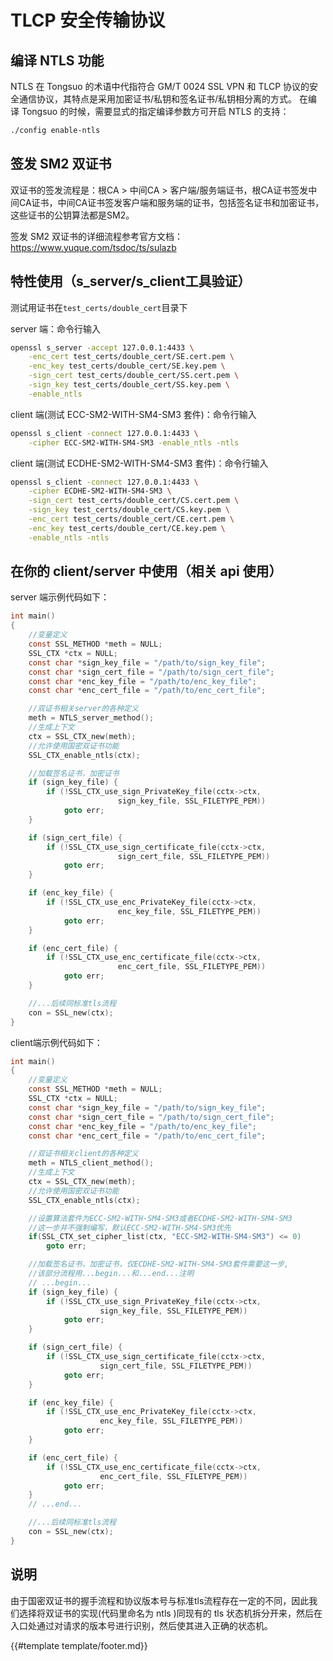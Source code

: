 # TLCP 安全传输协议

## 编译 NTLS 功能

NTLS 在 Tongsuo 的术语中代指符合 GM/T 0024 SSL VPN 和 TLCP 协议的安全通信协议，其特点是采用加密证书/私钥和签名证书/私钥相分离的方式。
在编译 Tongsuo 的时候，需要显式的指定编译参数方可开启 NTLS 的支持：

```sh
./config enable-ntls
```

## 签发 SM2 双证书

双证书的签发流程是：根CA > 中间CA > 客户端/服务端证书，根CA证书签发中间CA证书，中间CA证书签发客户端和服务端的证书，包括签名证书和加密证书，这些证书的公钥算法都是SM2。

签发 SM2 双证书的详细流程参考官方文档：<https://www.yuque.com/tsdoc/ts/sulazb>

## 特性使用（s_server/s_client工具验证）

测试用证书在`test_certs/double_cert`目录下

server 端：命令行输入

```sh
openssl s_server -accept 127.0.0.1:4433 \
    -enc_cert test_certs/double_cert/SE.cert.pem \
    -enc_key test_certs/double_cert/SE.key.pem \
    -sign_cert test_certs/double_cert/SS.cert.pem \
    -sign_key test_certs/double_cert/SS.key.pem \
    -enable_ntls
```

client 端(测试 ECC-SM2-WITH-SM4-SM3 套件)：命令行输入

```sh
openssl s_client -connect 127.0.0.1:4433 \
    -cipher ECC-SM2-WITH-SM4-SM3 -enable_ntls -ntls
```

client 端(测试 ECDHE-SM2-WITH-SM4-SM3 套件)：命令行输入

```sh
openssl s_client -connect 127.0.0.1:4433 \
    -cipher ECDHE-SM2-WITH-SM4-SM3 \
    -sign_cert test_certs/double_cert/CS.cert.pem \
    -sign_key test_certs/double_cert/CS.key.pem \
    -enc_cert test_certs/double_cert/CE.cert.pem \
    -enc_key test_certs/double_cert/CE.key.pem \
    -enable_ntls -ntls
```

## 在你的 client/server 中使用（相关 api 使用）

server 端示例代码如下：

```c
int main()
{
    //变量定义
    const SSL_METHOD *meth = NULL;
    SSL_CTX *ctx = NULL;
    const char *sign_key_file = "/path/to/sign_key_file";
    const char *sign_cert_file = "/path/to/sign_cert_file";
    const char *enc_key_file = "/path/to/enc_key_file";
    const char *enc_cert_file = "/path/to/enc_cert_file";

    //双证书相关server的各种定义
    meth = NTLS_server_method();
    //生成上下文
    ctx = SSL_CTX_new(meth);
    //允许使用国密双证书功能
    SSL_CTX_enable_ntls(ctx);

    //加载签名证书，加密证书
    if (sign_key_file) {
        if (!SSL_CTX_use_sign_PrivateKey_file(cctx->ctx,
                        sign_key_file, SSL_FILETYPE_PEM))
            goto err;
    }

    if (sign_cert_file) {
        if (!SSL_CTX_use_sign_certificate_file(cctx->ctx,
                        sign_cert_file, SSL_FILETYPE_PEM))
            goto err;
    }

    if (enc_key_file) {
        if (!SSL_CTX_use_enc_PrivateKey_file(cctx->ctx,
                        enc_key_file, SSL_FILETYPE_PEM))
            goto err;
    }

    if (enc_cert_file) {
        if (!SSL_CTX_use_enc_certificate_file(cctx->ctx,
                        enc_cert_file, SSL_FILETYPE_PEM))
            goto err;
    }

    //...后续同标准tls流程
    con = SSL_new(ctx);
}
```

client端示例代码如下：

```c
int main()
{
    //变量定义
    const SSL_METHOD *meth = NULL;
    SSL_CTX *ctx = NULL;
    const char *sign_key_file = "/path/to/sign_key_file";
    const char *sign_cert_file = "/path/to/sign_cert_file";
    const char *enc_key_file = "/path/to/enc_key_file";
    const char *enc_cert_file = "/path/to/enc_cert_file";

    //双证书相关client的各种定义
    meth = NTLS_client_method();
    //生成上下文
    ctx = SSL_CTX_new(meth);
    //允许使用国密双证书功能
    SSL_CTX_enable_ntls(ctx);

    //设置算法套件为ECC-SM2-WITH-SM4-SM3或者ECDHE-SM2-WITH-SM4-SM3
    //这一步并不强制编写，默认ECC-SM2-WITH-SM4-SM3优先
    if(SSL_CTX_set_cipher_list(ctx, "ECC-SM2-WITH-SM4-SM3") <= 0)
        goto err;

    //加载签名证书，加密证书，仅ECDHE-SM2-WITH-SM4-SM3套件需要这一步,
    //该部分流程用...begin...和...end...注明
    // ...begin...
    if (sign_key_file) {
        if (!SSL_CTX_use_sign_PrivateKey_file(cctx->ctx,
                    sign_key_file, SSL_FILETYPE_PEM))
            goto err;
    }

    if (sign_cert_file) {
        if (!SSL_CTX_use_sign_certificate_file(cctx->ctx,
                    sign_cert_file, SSL_FILETYPE_PEM))
            goto err;
    }

    if (enc_key_file) {
        if (!SSL_CTX_use_enc_PrivateKey_file(cctx->ctx,
                    enc_key_file, SSL_FILETYPE_PEM))
            goto err;
    }

    if (enc_cert_file) {
        if (!SSL_CTX_use_enc_certificate_file(cctx->ctx,
                    enc_cert_file, SSL_FILETYPE_PEM))
            goto err;
    }
    // ...end...

    //...后续同标准tls流程
    con = SSL_new(ctx);
}
```

## 说明

由于国密双证书的握手流程和协议版本号与标准tls流程存在一定的不同，因此我们选择将双证书的实现(代码里命名为 ntls )同现有的 tls 状态机拆分开来，然后在入口处通过对请求的版本号进行识别，然后使其进入正确的状态机。

{{#template template/footer.md}}
